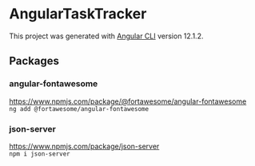 # AngularTaskTracker

This project was generated with [Angular CLI](https://github.com/angular/angular-cli) version 12.1.2.

## Packages
### angular-fontawesome   
https://www.npmjs.com/package/@fortawesome/angular-fontawesome   
```ng add @fortawesome/angular-fontawesome```

### json-server   
https://www.npmjs.com/package/json-server   
```npm i json-server```

